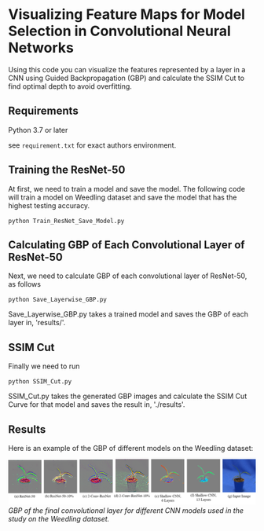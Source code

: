 # Visualizing Feature Maps for Model Selection in Convolutional Neural Networks

Using this code you can visualize the features represented by a layer in a CNN using Guided Backpropagation (GBP) and calculate the SSIM Cut to find optimal depth to avoid overfitting.

## Requirements
Python 3.7 or later

see `requirement.txt` for exact authors environment.

## Training the ResNet-50
At first, we need to train a model and save the model. The following code will train a model on Weedling dataset and save the model that has the highest testing accuracy.

```
python Train_ResNet_Save_Model.py
```

## Calculating GBP of Each Convolutional Layer of ResNet-50
Next, we need to calculate GBP of each convolutional layer of ResNet-50, as follows

```
python Save_Layerwise_GBP.py
```

Save_Layerwise_GBP.py takes a trained model and saves the GBP of each layer in, 'results/'.


## SSIM Cut
Finally we need to run 

```
python SSIM_Cut.py
```

SSIM_Cut.py takes the generated GBP images and calculate the SSIM Cut Curve for that model and saves the result in, './results'.


## Results

Here is an example of the GBP of different models on the Weedling dataset:

![An image](readme_Images/image_1.png)
_GBP of the final convolutional layer for different CNN models used in the study on the Weedling dataset._
